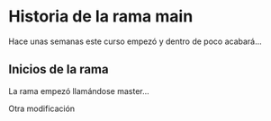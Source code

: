 # Historia de la rama main

Hace unas semanas este curso empezó y dentro de poco acabará...

## Inicios de la rama

La rama empezó llamándose master...

Otra modificación
